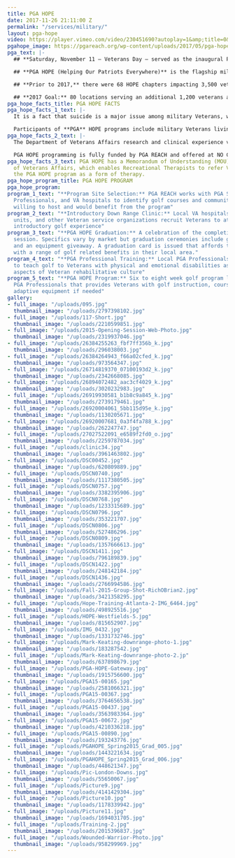 ```yaml
---
title: PGA HOPE
date: 2017-11-26 21:11:00 Z
permalink: "/services/military/"
layout: pga-hope
video: https://player.vimeo.com/video/230451690?autoplay=1&amp;title=0&amp;byline=0
pgahope_image: https://pgareach.org/wp-content/uploads/2017/05/pga-hope.png
pga_text: |-
  ## **Saturday, November 11 – Veterans Day – served as the inaugural PGA National Day of HOPE. The Hero video above, featuring Jack Nicklaus, highlights the positive impact that PGA HOPE has on the lives of our Military Veterans.**

  ## **PGA HOPE (Helping Our Patriots Everywhere)** is the flagship military program of PGA REACH, the charitable foundation of the PGA of America. PGA HOPE introduces golf to Veterans with disabilities to enhance their physical, mental, social and emotional well-being.

  ## **Prior to 2017,** there were 68 HOPE chapters impacting 3,500 veterans to date

  ## **2017 Goal:** 80 locations serving an additional 1,200 veterans across the U.S.
pga_hope_facts_title: PGA HOPE FACTS
pga_hope_facts_1_text: |-
  It is a fact that suicide is a major issue among military Veterans, with recent statistical studies showing that 22 Veterans a day commit suicide. PGA HOPE is working to change this statistic.

  Participants of **PGA** HOPE programs include military Veterans living with physical or cognitive challenges such as Traumatic Brain Injury (TBI), Post-Traumatic Stress Disorder (PTSD) and amputees, among other challenges.
pga_hope_facts_2_text: |-
  The Department of Veterans Affairs research and clinical experience verify that physical activity is important to maintaining good health, speeding recovery and improving overall quality of life. For many injured Veterans, adaptive sports provide their first exposure to physical activity after injury.

  PGA HOPE programming is fully funded by PGA REACH and offered at NO COST for Military Veterans.
pga_hope_facts_3_text: PGA HOPE has a Memorandum of Understanding (MOU) with the Department
  of Veterans Affairs, which enables Recreational Therapists to refer Veterans to
  the PGA HOPE program as a form of therapy.
pga_hope_program_title: PGA HOPE PROGRAM
pga_hope_program: 
program_1_text: "**Program Site Selection:** PGA REACH works with PGA Sections, PGA
  Professionals, and VA hospitals to identify golf courses and communities that are
  willing to host and would benefit from the program"
program_2_text: "**Introductory Down Range Clinic:** Local VA hospitals, warrior transition
  units, and other Veteran service organizations recruit Veterans to attend a one-day
  introductory golf experience"
program_3_text: "**PGA HOPE Graduation:** A celebration of the completion of the first
  session. Specifics vary by market but graduation ceremonies include golf, lunch,
  and an equipment giveaway. A graduation card is issued that affords the Veteran
  with a range of golf related benefits in their local area."
program_4_text: "**PGA Professional Training:** Local PGA Professionals are trained
  to teach golf to Veterans with physical and emotional disabilities as well as important
  aspects of Veteran rehabilitative culture"
program_5_text: "**PGA HOPE Program:** Six to eight week golf program led by trained
  PGA Professionals that provides Veterans with golf instruction, course access, and
  adaptive equipment if needed"
gallery:
- full_image: "/uploads/095.jpg"
  thumbnail_image: "/uploads/2797398102.jpg"
- full_image: "/uploads/117-Short.jpg"
  thumbnail_image: "/uploads/2210599851.jpg"
- full_image: "/uploads/2015-Opening-Session-Web-Photo.jpg"
  thumbnail_image: "/uploads/2319937046.jpg"
- full_image: "/uploads/26384255263_fbf7ff356b_k.jpg"
  thumbnail_image: "/uploads/296038003.jpg"
- full_image: "/uploads/26384264943_f66a02cfed_k.jpg"
  thumbnail_image: "/uploads/973564347.jpg"
- full_image: "/uploads/26714819370_07100193d2_k.jpg"
  thumbnail_image: "/uploads/2342668085.jpg"
- full_image: "/uploads/26894072482_aac3cf4029_k.jpg"
  thumbnail_image: "/uploads/3020232983.jpg"
- full_image: "/uploads/26919930581_b1b8c9a845_k.jpg"
  thumbnail_image: "/uploads/2739179461.jpg"
- full_image: "/uploads/26920004061_5bb115d95e_k.jpg"
  thumbnail_image: "/uploads/1130205671.jpg"
- full_image: "/uploads/26920007681_0a3f4fa788_k.jpg"
  thumbnail_image: "/uploads/262247747.jpg"
- full_image: "/uploads/27027522091_e6589f2fd0_o.jpg"
  thumbnail_image: "/uploads/2259787034.jpg"
- full_image: "/uploads/clinic34.jpg"
  thumbnail_image: "/uploads/3961463802.jpg"
- full_image: "/uploads/DSC00452.jpg"
  thumbnail_image: "/uploads/620809889.jpg"
- full_image: "/uploads/DSCN0740.jpg"
  thumbnail_image: "/uploads/1117380505.jpg"
- full_image: "/uploads/DSCN0757.jpg"
  thumbnail_image: "/uploads/3382395906.jpg"
- full_image: "/uploads/DSCN0768.jpg"
  thumbnail_image: "/uploads/1233315689.jpg"
- full_image: "/uploads/DSCN0796.jpg"
  thumbnail_image: "/uploads/353221707.jpg"
- full_image: "/uploads/DSCN0806.jpg"
  thumbnail_image: "/uploads/527486296.jpg"
- full_image: "/uploads/DSCN0809.jpg"
  thumbnail_image: "/uploads/1357666613.jpg"
- full_image: "/uploads/DSCN1411.jpg"
  thumbnail_image: "/uploads/796189839.jpg"
- full_image: "/uploads/DSCN1422.jpg"
  thumbnail_image: "/uploads/248142184.jpg"
- full_image: "/uploads/DSCN1436.jpg"
  thumbnail_image: "/uploads/2766994586.jpg"
- full_image: "/uploads/Fall-2015-Group-Shot-RichOBrian2.jpg"
  thumbnail_image: "/uploads/3421358295.jpg"
- full_image: "/uploads/Hope-Training-Atlanta-2-IMG_6464.jpg"
  thumbnail_image: "/uploads/498925516.jpg"
- full_image: "/uploads/HOPE-Westfields-5.jpg"
  thumbnail_image: "/uploads/815652907.jpg"
- full_image: "/uploads/IMG_0432.jpg"
  thumbnail_image: "/uploads/1331732746.jpg"
- full_image: "/uploads/Mark-Keating-downrange-photo-1.jpg"
  thumbnail_image: "/uploads/183287542.jpg"
- full_image: "/uploads/Mark-Keating-downrange-photo-2.jp"
  thumbnail_image: "/uploads/637898679.jpg"
- full_image: "/uploads/PGA-HOPE-Gateway.jpg"
  thumbnail_image: "/uploads/1915756600.jpg"
- full_image: "/uploads/PGA15-00165.jpg"
  thumbnail_image: "/uploads/2581066321.jpg"
- full_image: "/uploads/PGA15-00367.jpg"
  thumbnail_image: "/uploads/3764656538.jpg"
- full_image: "/uploads/PGA15-00437.jpg"
  thumbnail_image: "/uploads/3563983364.jpg"
- full_image: "/uploads/PGA15-00672.jpg"
  thumbnail_image: "/uploads/4210336218.jpg"
- full_image: "/uploads/PGA15-00890.jpg"
  thumbnail_image: "/uploads/193243776.jpg"
- full_image: "/uploads/PGAHOPE_Spring2015_Grad_005.jpg"
  thumbnail_image: "/uploads/1443221634.jpg"
- full_image: "/uploads/PGAHOPE_Spring2015_Grad_006.jpg"
  thumbnail_image: "/uploads/448621347.jpg"
- full_image: "/uploads/Pic-London-Downs.jpg"
  thumbnail_image: "/uploads/55650067.jpg"
- full_image: "/uploads/Picture9.jpg"
  thumbnail_image: "/uploads/4141429304.jpg"
- full_image: "/uploads/Picture10.jpg"
  thumbnail_image: "/uploads/1178339942.jpg"
- full_image: "/uploads/Picture11.jpg"
  thumbnail_image: "/uploads/1694031705.jpg"
- full_image: "/uploads/Training-2.jpg"
  thumbnail_image: "/uploads/2015396837.jpg"
- full_image: "/uploads/Wounded-Warrior-Photo.jpg"
  thumbnail_image: "/uploads/958299969.jpg"
---
```


